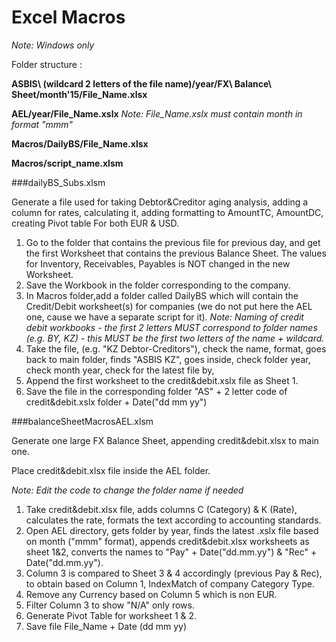 # Excel Macros 

*Note: Windows only*

Folder structure :

**ASBIS\ (wildcard 2 letters of the file name)/year/FX\ Balance\ Sheet/month'15/File_Name.xlsx**</br>

**AEL/year/File_Name.xslx** 
*Note: File_Name.xslx must contain month in format "mmm"*</br>

**Macros/DailyBS/File_Name.xlsx**</br>

**Macros/script_name.xlsm**</br>

###dailyBS_Subs.xlsm

Generate a file used for taking Debtor&Creditor aging analysis, adding a column for rates, calculating it, adding formatting to AmountTC, AmountDC, creating Pivot table For both EUR & USD. 

1. Go to the folder that contains the previous file for previous day, and get the first Worksheet that contains the previous Balance Sheet. The values for Inventory, Receivables, Payables is NOT changed in the new Worksheet. 
2. Save the Workbook in the folder corresponding to the company.
3. In Macros folder,add a folder called DailyBS which will contain the Credit/Debit worksheet(s) for companies (we do not put here the AEL one, cause we have a separate script for it). *Note: Naming of credit debit workbooks - the first 2 letters MUST correspond to folder names (e.g. BY, KZ) - this MUST be the first two letters of the name + wildcard.*
4. Take the file, (e.g. "KZ Debtor-Creditors"), check the name, format, goes back to main folder, finds "ASBIS KZ", goes inside, check folder year, check month year, check for the latest file by, 
5. Append the first worksheet to the credit&debit.xslx file as Sheet 1.
6. Save the file in the corresponding folder "AS" + 2 letter code of credit&debit.xslx folder + Date("dd mm yy")

###balanceSheetMacrosAEL.xlsm

Generate one large FX Balance Sheet, appending credit&debit.xlsx to main one.

Place credit&debit.xlsx file inside the AEL folder.

*Note: Edit the code to change the folder name if needed*

1. Take credit&debit.xlsx file, adds columns C (Category) & K (Rate), calculates the rate, formats the text according to accounting standards. 
2. Open AEL directory, gets folder by year, finds the latest .xslx file based on month ("mmm" format), appends credit&debit.xlsx worksheets as sheet 1&2, converts the names to "Pay" + Date("dd.mm.yy") & "Rec" + Date("dd.mm.yy").
3. Column 3 is compared to Sheet 3 & 4 accordingly (previous Pay & Rec), to obtain based on Column 1, IndexMatch of company Category Type.
4. Remove any Currency based on Column 5 which is non EUR.
5. Filter Column 3 to show "N/A" only rows.
6. Generate Pivot Table for worksheet 1 & 2.
7. Save file File_Name + Date (dd mm yy)



